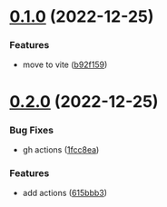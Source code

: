 # [0.1.0](https://github.com/Happergy/happergy-rentadora/compare/v0.2.0...v0.1.0) (2022-12-25)


### Features

* move to vite ([b92f159](https://github.com/Happergy/happergy-rentadora/commit/b92f159bae3a1736297e72dcc86d847aeba96796))



# [0.2.0](https://github.com/Happergy/happergy-rentadora/compare/615bbb3f9518e11cf83a378dc562787c8c623fa7...v0.2.0) (2022-12-25)


### Bug Fixes

* gh actions ([1fcc8ea](https://github.com/Happergy/happergy-rentadora/commit/1fcc8ea1f8a967294d9310f91b1fcf6d27d22fc7))


### Features

* add actions ([615bbb3](https://github.com/Happergy/happergy-rentadora/commit/615bbb3f9518e11cf83a378dc562787c8c623fa7))



